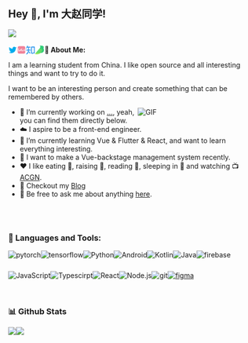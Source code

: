 ## Hey 👋, I'm 大赵同学!

![](https://visitor-badge.glitch.me/badge?page_id=webyang-male)

<a href='https://twitter.com/realZhaoYang'><img align='left' alt="twitter" src="/assets/twitter.svg" height='18px'/></a>
<a href='https://space.bilibili.com/284523421'><img align='left' alt="bilibili" src="/assets/bilibili.svg" height='18px'/></a>
<a href='https://www.zhihu.com/people/shi-guang-fu-bi'><img align='left' alt="zhihu" src="/assets/bhu.svg" height='18px'/></a>
<a href='https://www.yuque.com/real_zy'><img align='left' alt="yuque" src="/assets/yuque.svg" height='18px'/></a>


**🧐  About Me:**

I am a learning student from China. I like open source and all interesting things and want to try to do it.

I want to be an interesting person and create something that can be remembered by others.

<img align="right" alt="GIF" src="https://raw.githubusercontent.com/rahul-jha98/rahul-jha98/main/techstack.gif" width="240px"/>

- 🔭 I’m currently working on [...](https://github.com/webyang-male), yeah, you can find them directly below.
- ☁️ I aspire to be a front-end engineer.
- 🌱 I’m currently learning Vue & Flutter & React, and want to learn everything interesting.
- 🤔 I want to make a Vue-backstage management system recently.
- ❤️ I like eating 🍉, raising 🐓, reading 📖, sleeping in 🛌 and watching 📺 [ACGN](https://en.wikipedia.org/wiki/ACG_(subculture)).
- 📝   Checkout my [Blog](https://zain-resume.vercel.app/)
- 💬 Be free to ask me about anything [here](https://github.co6m/webyang-male/webyang-male.github.io/issues).
<br/>
<br/>



### 🔨 Languages and Tools:
<a href="https://pytorch.org/" target="_blank"> <img align="left" src="https://raw.githubusercontent.com/rahul-jha98/github_readme_icons/main/language_and_tools/square/pytorch/pytorch.svg" alt="pytorch" height="42px"/> </a> 
<a href="https://www.tensorflow.org" target="_blank"> <img align="left" src="https://raw.githubusercontent.com/rahul-jha98/github_readme_icons/main/language_and_tools/square/tensorflow/tensorflow.svg" alt="tensorflow" height="42px"/> </a> 
<a href="https://www.python.org" target="_blank"><img align="left" alt="Python" height ="42px" src="https://raw.githubusercontent.com/rahul-jha98/github_readme_icons/main/language_and_tools/square/python/python.svg"></a>
<a href="https://developer.android.com" target="_blank"> <img align="left" alt="Android" height ="42px" src="https://raw.githubusercontent.com/rahul-jha98/github_readme_icons/main/language_and_tools/square/android/android.svg"> </a>
<a href="https://kotlinlang.org" target="_blank"><img align="left" alt="Kotlin" height ="42px" src="https://raw.githubusercontent.com/rahul-jha98/github_readme_icons/main/language_and_tools/square/kotlin/kotlin.svg"></a>
<a href="https://www.java.com" target="_blank"><img align="left" alt="Java" height ="42px" src="https://raw.githubusercontent.com/rahul-jha98/github_readme_icons/main/language_and_tools/square/java/java.svg"></a>
<a href="https://firebase.google.com/" target="_blank"> <img align="left" src="https://raw.githubusercontent.com/rahul-jha98/github_readme_icons/main/language_and_tools/square/firebase/firebase.svg" alt="firebase" height ="42px"/> </a>
<a href="https://developer.mozilla.org/en-US/docs/Web/JavaScript" target="_blank"> <img align="left" alt="JavaScript" height ="42px"  src="https://raw.githubusercontent.com/rahul-jha98/github_readme_icons/main/language_and_tools/square/javascript/javascript.svg"> </a>
<a href="https://www.typescriptlang.org/" target="_blank"><img align="left" alt="Typescirpt" height ="42px" src="https://raw.githubusercontent.com/rahul-jha98/github_readme_icons/main/language_and_tools/square/typescript/typescript.svg"></a>
<a href="https://reactjs.org/" target="_blank"> <img align="left" alt="React" height ="42px" src="https://raw.githubusercontent.com/rahul-jha98/github_readme_icons/main/language_and_tools/square/react/react.svg"></a>
<a href="https://nodejs.org" target="_blank"><img align="left" alt="Node.js" height ="42px" src="https://raw.githubusercontent.com/rahul-jha98/github_readme_icons/main/language_and_tools/square/node/node.svg"></a>
<a href="https://git-scm.com/" target="_blank"> <img src="https://raw.githubusercontent.com/rahul-jha98/github_readme_icons/main/language_and_tools/square/git-scm/git-scm.svg" align="left" alt="git" height='42px'/> </a>
<a href="https://www.figma.com/" target="_blank"> <img src="https://raw.githubusercontent.com/rahul-jha98/github_readme_icons/main/language_and_tools/square/figma/figma.svg" alt="figma" height='42px'/> </a>

<br>


### 📊 Github Stats
<div style="display:flex;">
  <a><img align="left" src="https://github-readme-stats.vercel.app/api?username=webyang-male"/></a>
  <a><img align="right"  src="https://github-readme-stats.vercel.app/api/top-langs/?username=webyang-male&layout=compact&theme=buefy&)](https://github.com/webyang-male/github-readme-stats" height="195px"></a>
</div>
<br>


